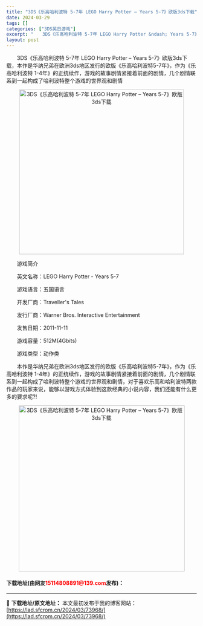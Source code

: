 ```yaml
---
title: "3DS《乐高哈利波特 5-7年 LEGO Harry Potter – Years 5-7》欧版3ds下载"
date: 2024-03-29
tags: []
categories: ["3DS英日游戏"]
excerpt: "　　3DS《乐高哈利波特 5-7年 LEGO Harry Potter &ndash; Years 5-7》欧版3ds下载，本作是华纳兄弟在欧洲3ds地区发行的欧版《乐高哈利波特5-7年》，作为《乐高哈利波特 1-4年》的正统续作，游戏的故事剧情紧接着前面的剧情，几个剧情联系到一起构成了哈利波特整个&hellip;"
layout: post
---
```


 <p>　　3DS《乐高哈利波特 5-7年 LEGO Harry Potter &ndash; Years 5-7》欧版3ds下载，本作是华纳兄弟在欧洲3ds地区发行的欧版《乐高哈利波特5-7年》，作为《乐高哈利波特 1-4年》的正统续作，游戏的故事剧情紧接着前面的剧情，几个剧情联系到一起构成了哈利波特整个游戏的世界观和剧情</p> <p align="center"><img align="" border="0" src="https://lad.sfcrom.cn/wp-content/uploads/2024/03/20240329_660623f0d4592.png" width="436" alt="3DS《乐高哈利波特 5-7年 LEGO Harry Potter – Years 5-7》欧版3ds下载" /></p> <p>　　游戏简介</p> <p>　　英文名称：LEGO Harry Potter - Years 5-7</p> <p>　　游戏语言：五国语言</p> <p>　　开发厂商：Traveller&#39;s Tales</p> <p>　　发行厂商：Warner Bros. Interactive Entertainment</p> <p>　　发售日期：2011-11-11</p> <p>　　游戏容量：512M(4Gbits)</p> <p>　　游戏类型：动作类</p> <p>　　本作是华纳兄弟在欧洲3ds地区发行的欧版《乐高哈利波特5-7年》，作为《乐高哈利波特 1-4年》的正统续作，游戏的故事剧情紧接着前面的剧情，几个剧情联系到一起构成了哈利波特整个游戏的世界观和剧情，对于喜欢乐高和哈利波特两款作品的玩家来说，能够以游戏方式体验到这款经典的小说内容，我们还能有什么更多的要求呢?!</p> <p align="center"><img align="" border="0" src="https://lad.sfcrom.cn/wp-content/uploads/2024/03/20240329_660623f19e232.png" width="439" alt="3DS《乐高哈利波特 5-7年 LEGO Harry Potter – Years 5-7》欧版3ds下载" /></p> <p><h4>下载地址(由网友<font color="red">15114808891@139.com</font>发布)：</h4></p> 

---
📖 **下载地址/原文地址：** 本文最初发布于我的博客网站：[https://lad.sfcrom.cn/2024/03/73968/](https://lad.sfcrom.cn/2024/03/73968/)
